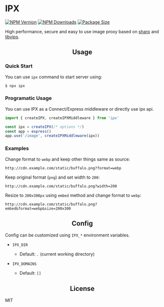 # IPX

[![NPM Vernion](https://flat.badgen.net/npm/v/ipx)](https://www.npmjs.com/package/ipx)
[![NPM Downloads](https://flat.badgen.net/npm/dt/ipx)](https://www.npmjs.com/package/ipx)
[![Package Size](https://flat.badgen.net/packagephobia/install/ipx)](https://packagephobia.now.sh/result?p=ipx)

High performance, secure and easy to use image proxy based on [sharp](https://github.com/lovell/sharp) and [libvips](https://github.com/libvips/libvips).

<h2 align="center">Usage</h2>

### Quick Start

You can use `ipx` command to start server using:

```bash
$ npx ipx
```

### Programatic Usage

You can use IPX as a Connect/Express middleware or directly use ipx api.

```js
import { createIPX, createIPXMiddleware } from 'ipx'

const ipx = createIPX(/* options */)
const app = express()
app.use('/image', createIPXMiddleware(ipx))
```

### Examples

Change format to `webp` and keep other things same as source:

`http://cdn.example.com/static/buffalo.png?format=webp`

Keep original format (`png`) and set width to `200`:

`http://cdn.example.com/static/buffalo.png?width=200`

Resize to `200x300px` using `embed` method and change format to `webp`:

`http://cdn.example.com/static/buffalo.png?embed&format=webp&size=200x300`


<h2 align="center">Config</h2>

Config can be customized using `IPX_*` environment variables.

- `IPX_DIR`
  - Default: `.` (current working directory)

- `IPX_DOMAINS`
  - Default: `[]`

<h2 align="center">License</h2>

MIT
